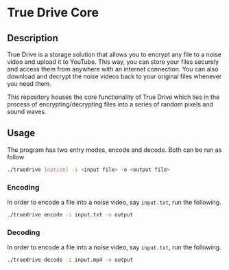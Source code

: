 # True Drive Core

## Description
True Drive is a storage solution that allows you to encrypt any file to a noise video and upload it to YouTube. This way, you can store your files securely and access them from anywhere with an internet connection. You can also download and decrypt the noise videos back to your original files whenever you need them.

This repository houses the core functionality of True Drive which lies in the process of encrypting/decrypting files into a series of random pixels and sound waves.

## Usage

The program has two entry modes, encode and decode. Both can be run as follow

```sh
./truedrive [option] -i <input file> -o <output file>
```

### Encoding
In order to encode a file into a noise video, say `input.txt`, run the following.

```sh
./truedrive encode -i input.txt -o output
```

### Decoding
In order to encode a file into a noise video, say `input.txt`, run the following.

```sh
./truedrive decode -i input.mp4 -o output
```